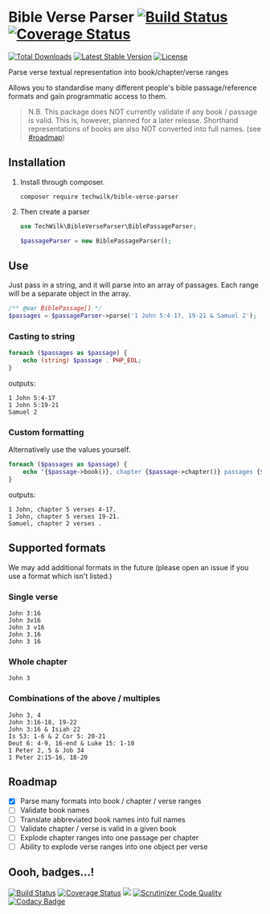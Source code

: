 # Bible Verse Parser [![Build Status](https://travis-ci.org/TechWilk/bible-verse-parser.svg?branch=master)](https://travis-ci.org/TechWilk/bible-verse-parser) [![Coverage Status](https://coveralls.io/repos/github/TechWilk/bible-verse-parser/badge.svg?branch=master)](https://coveralls.io/github/TechWilk/bible-verse-parser?branch=master)

[![Total Downloads](https://img.shields.io/packagist/dt/techwilk/bible-verse-parser.svg)](https://packagist.org/packages/techwilk/bible-verse-parser)
[![Latest Stable Version](https://img.shields.io/packagist/v/techwilk/bible-verse-parser.svg)](https://packagist.org/packages/techwilk/bible-verse-parser)
[![License](https://img.shields.io/packagist/l/techwilk/bible-verse-parser.svg)](https://packagist.org/packages/techwilk/bible-verse-parser)

Parse verse textual representation into book/chapter/verse ranges

Allows you to standardise many different people's bible passage/reference formats and gain programmatic access to them.

> N.B. This package does NOT currently validate if any book / passage is valid. This is, however, planned for a later release. Shorthand representations of books are also NOT converted into full names. (see [#roadmap](Roadmap))

## Installation

1.  Install through composer.

    ``` shell
    composer require techwilk/bible-verse-parser
    ```

2.  Then create a parser

    ``` php
    use TechWilk\BibleVerseParser\BiblePassageParser;

    $passageParser = new BiblePassageParser();
    ```

## Use

Just pass in a string, and it will parse into an array of passages.
Each range will be a separate object in the array.

``` php
/** @var BiblePassage[] */
$passages = $passageParser->parse('1 John 5:4-17, 19-21 & Samuel 2');
```

### Casting to string

``` php
foreach ($passages as $passage) {
    echo (string) $passage . PHP_EOL;
}
```

outputs:

``` text
1 John 5:4-17
1 John 5:19-21
Samuel 2
```

### Custom formatting

Alternatively use the values yourself.

``` php
foreach ($passages as $passage) {
    echo "{$passage->book()}, chapter {$passage->chapter()} passages {$passage->verseRange()}." . PHP_EOL;
}
```

outputs:

``` text
1 John, chapter 5 verses 4-17.
1 John, chapter 5 verses 19-21.
Samuel, chapter 2 verses .
```

## Supported formats

We may add additional formats in the future (please open an issue if you use a format which isn't listed.)

### Single verse

``` text
John 3:16
John 3v16
John 3 v16
John 3.16
John 3 16
```

### Whole chapter

``` text
John 3
```

### Combinations of the above / multiples

``` text
John 3, 4
John 3:16-18, 19-22
John 3:16 & Isiah 22
Is 53: 1-6 & 2 Cor 5: 20-21
Deut 6: 4-9, 16-end & Luke 15: 1-10
1 Peter 2, 5 & Job 34
1 Peter 2:15-16, 18-20
```

## Roadmap
- [x] Parse many formats into book / chapter / verse ranges
- [ ] Validate book names
- [ ] Translate abbreviated book names into full names
- [ ] Validate chapter / verse is valid in a given book
- [ ] Explode chapter ranges into one passage per chapter
- [ ] Ability to explode verse ranges into one object per verse

## Oooh, badges...!

[![Build Status](https://travis-ci.org/TechWilk/bible-verse-parser.svg?branch=master)](https://travis-ci.org/TechWilk/bible-verse-parser)
[![Coverage Status](https://coveralls.io/repos/github/TechWilk/bible-verse-parser/badge.svg?branch=master)](https://coveralls.io/github/TechWilk/bible-verse-parser?branch=master)
[![](https://styleci.io/repos/7548986/shield)](https://styleci.io/repos/7548986)
[![Scrutinizer Code Quality](https://scrutinizer-ci.com/g/TechWilk/bible-verse-parser/badges/quality-score.png?b=master)](https://scrutinizer-ci.com/g/TechWilk/bible-verse-parser/?branch=master)
[![Codacy Badge](https://app.codacy.com/project/badge/Grade/226bff72c3824b3985f64e9327e255c3)](https://www.codacy.com/gh/TechWilk/bible-verse-parser/dashboard?utm_source=github.com&amp;utm_medium=referral&amp;utm_content=TechWilk/bible-verse-parser&amp;utm_campaign=Badge_Grade)
